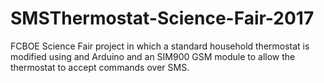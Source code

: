 # SMSThermostat-Science-Fair-2017
FCBOE Science Fair project in which a standard household thermostat is modified using and Arduino and an SIM900 GSM module to allow the thermostat to accept commands over SMS.
